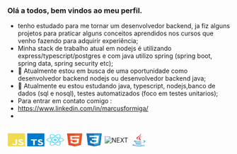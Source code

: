 ### Olá a todos, bem vindos ao meu perfil.
- tenho estudado para me tornar um desenvolvedor backend, ja fiz alguns projetos para praticar alguns conceitos aprendidos nos cursos que venho fazendo para adquirir experiência;
- Minha stack de trabalho atual em nodejs é utilizando express/typescript/postgres e com java utilizo spring (spring boot, spring data, spring security etc);
- 🔭 Atualmente estou em busca de uma oportunidade como desenvolvedor backend nodejs ou desenvolvedor backend java;
- 🌱 Atualmente eu estou estudando java, typescript, nodejs,banco de dados (sql e nosql), testes automatizados (foco em testes unitarios);
- Para entrar em contato comigo :
- https://www.linkedin.com/in/marcusformiga/
- 


  <div style="display: inline_block"><br>
  <img align="center" alt="Js" height="30" width="40" src="https://raw.githubusercontent.com/devicons/devicon/master/icons/javascript/javascript-plain.svg">
  <img align="center" alt="Ts" height="30" width="40" src="https://raw.githubusercontent.com/devicons/devicon/master/icons/typescript/typescript-plain.svg">
  <img align="center" alt="React" height="30" width="40" src="https://raw.githubusercontent.com/devicons/devicon/master/icons/react/react-original.svg">
  <img align="center" alt="HTML" height="30" width="40" src="https://raw.githubusercontent.com/devicons/devicon/master/icons/html5/html5-original.svg">
  <img align="center" alt="CSS" height="30" width="40" src="https://raw.githubusercontent.com/devicons/devicon/master/icons/css3/css3-original.svg">
  <img align="center" alt="NEXT" height="30" width="40" src="https://cdn.jsdelivr.net/gh/devicons/devicon/icons/nextjs/nextjs-original.svg" />
   <img align="center" alt="NEXT" height="30" width="40" src="https://raw.githubusercontent.com/devicons/devicon/master/icons/java/java-original.svg"/>

  
  
</div>
